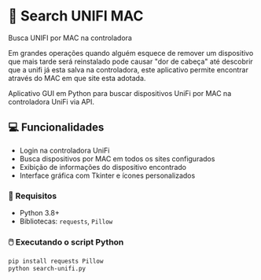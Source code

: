 # 🔎 Search UNIFI MAC
Busca UNIFI por MAC na controladora

Em grandes operações quando alguém esquece de remover um dispositivo que mais tarde será reinstalado pode causar "dor de cabeça" até descobrir que a unifi já esta salva na controladora, este aplicativo permite encontrar através do MAC em que site esta adotada.

Aplicativo GUI em Python para buscar dispositivos UniFi por MAC na controladora UniFi via API.

## 💻 Funcionalidades
- Login na controladora UniFi
- Busca dispositivos por MAC em todos os sites configurados
- Exibição de informações do dispositivo encontrado
- Interface gráfica com Tkinter e ícones personalizados

### 📝 Requisitos
- Python 3.8+  
- Bibliotecas: `requests`, `Pillow`

### 🖱️ Executando o script Python
```bash
pip install requests Pillow
python search-unifi.py

